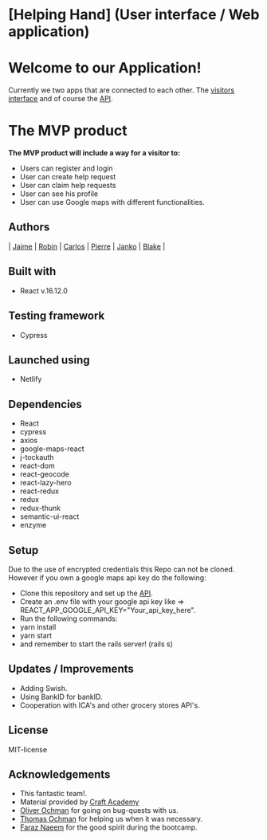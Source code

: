 # [Helping Hand] (User interface / Web application)

# Welcome to our Application! 

Currently we two apps that are connected to each other. 
The [visitors interface](https://github.com/CraftAcademy/helping_hand_client) and of course the [API](https://github.com/CraftAcademy/helping_hand_backend).

# The MVP product
**The MVP product will include a way for a visitor to:**
* Users can register and login
* User can create help request
* User can claim help requests
* User can see his profile
* User can use Google maps with different functionalities.

## Authors
| [Jaime](https://github.com/JaimeCrz) | [Robin](https://github.com/robin-lillqvist) | [Carlos](https://github.com/Carltesio) | [Pierre](https://github.com/pierre-1) | [Janko](https://github.com/MadFarmer101) | [Blake](https://github.com/blake-futchi) |

## Built with
* React v.16.12.0

## Testing framework
* Cypress

## Launched using
* Netlify

## Dependencies
* React
* cypress
* axios
* google-maps-react
* j-tockauth
* react-dom
* react-geocode
* react-lazy-hero
* react-redux
* redux
* redux-thunk
* semantic-ui-react
* enzyme

## Setup
Due to the use of encrypted credentials this Repo can not be cloned. However if you own a google maps api key do the following:

- Clone this repository and set up the [API](https://github.com/CraftAcademy/helping_hand_backend).
- Create an .env file with your google api key like => REACT_APP_GOOGLE_API_KEY="Your_api_key_here".
- Run the following commands:
- yarn install
- yarn start
- and remember to start the rails server! (rails s)


## Updates / Improvements
* Adding Swish.
* Using BankID for bankID.
* Cooperation with ICA's and other grocery stores API's.

## License
MIT-license

## Acknowledgements
- This fantastic team!.
- Material provided by [Craft Academy](https://github.com/CraftAcademy)
- [Oliver Ochman](https://github.com/oliverochman) for going on bug-quests with us.
- [Thomas Ochman](https://github.com/tochman) for helping us when it was necessary.
- [Faraz Naeem](https://github.com/faraznaeem) for the good spirit during the bootcamp.

